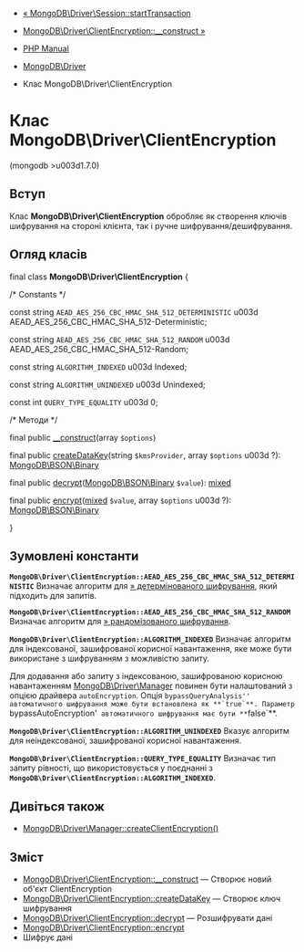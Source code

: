 - [«
MongoDB\Driver\Session::startTransaction](mongodb-driver-session.starttransaction.md)
- [MongoDB\Driver\ClientEncryption::\_\_construct
»](mongodb-driver-clientencryption.construct.md)

- [PHP Manual](index.md)
- [MongoDB\Driver](book.mongodb.md)
- Клас MongoDB\Driver\ClientEncryption

# Клас MongoDB\Driver\ClientEncryption

(mongodb \>u003d1.7.0)

## Вступ

Клас **MongoDB\Driver\ClientEncryption** обробляє як створення
ключів шифрування на стороні клієнта, так і ручне
шифрування/дешифрування.

## Огляд класів

final class **MongoDB\Driver\ClientEncryption** {

/\* Constants \*/

const string `AEAD_AES_256_CBC_HMAC_SHA_512_DETERMINISTIC` u003d
AEAD_AES_256_CBC_HMAC_SHA_512-Deterministic;

const string `AEAD_AES_256_CBC_HMAC_SHA_512_RANDOM` u003d
AEAD_AES_256_CBC_HMAC_SHA_512-Random;

const string `ALGORITHM_INDEXED` u003d Indexed;

const string `ALGORITHM_UNINDEXED` u003d Unindexed;

const int `QUERY_TYPE_EQUALITY` u003d 0;

/\* Методи \*/

final public
[\_\_construct](mongodb-driver-clientencryption.construct.md)(array
`$options`)

final public
[createDataKey](mongodb-driver-clientencryption.createdatakey.md)(string
`$kmsProvider`, array `$options` u003d ?):
[MongoDB\BSON\Binary](class.mongodb-bson-binary.md)

final public
[decrypt](mongodb-driver-clientencryption.decrypt.md)([MongoDB\BSON\Binary](class.mongodb-bson-binary.md)
`$value`):
[mixed](language.types.declarations.md#language.types.declarations.mixed)

final public
[encrypt](mongodb-driver-clientencryption.encrypt.md)([mixed](language.types.declarations.md#language.types.declarations.mixed)
`$value`, array `$options` u003d ?):
[MongoDB\BSON\Binary](class.mongodb-bson-binary.md)

}

## Зумовлені константи

**`MongoDB\Driver\ClientEncryption::AEAD_AES_256_CBC_HMAC_SHA_512_DETERMINISTIC`**
Визначає алгоритм для [» детермінованого
шифрування](https://www.mongodb.com/docs/manual/core/security-client-side-encryption/#deterministic-encryption),
який підходить для запитів.

**`MongoDB\Driver\ClientEncryption::AEAD_AES_256_CBC_HMAC_SHA_512_RANDOM`**
Визначає алгоритм для [» рандомізованого
шифрування](https://www.mongodb.com/docs/manual/core/security-client-side-encryption/#randomized-encryption).

**`MongoDB\Driver\ClientEncryption::ALGORITHM_INDEXED`**
Визначає алгоритм для індексованої, зашифрованої корисної
навантаження, яке може бути використане з шифруванням з можливістю
запиту.

Для додавання або запиту з індексованою, зашифрованою корисною
навантаженням [MongoDB\Driver\Manager](class.mongodb-driver-manager.md)
повинен бути налаштований з опцією драйвера `autoEncryption`. Опція
``bypassQueryAnalysis'' автоматичного шифрування може бути
встановлена як **`true`**. Параметр ``bypassAutoEncryption'`
автоматичного шифрування має бути **`false`**.

**`MongoDB\Driver\ClientEncryption::ALGORITHM_UNINDEXED`**
Вказує алгоритм для неіндексованої, зашифрованої корисної
навантаження.

**`MongoDB\Driver\ClientEncryption::QUERY_TYPE_EQUALITY`**
Визначає тип запиту рівності, що використовується у поєднанні з
**`MongoDB\Driver\ClientEncryption::ALGORITHM_INDEXED`**.

## Дивіться також

- [MongoDB\Driver\Manager::createClientEncryption()](mongodb-driver-manager.createclientencryption.md)

## Зміст

- [MongoDB\Driver\ClientEncryption::\_\_construct](mongodb-driver-clientencryption.construct.md)
— Створює новий об'єкт ClientEncryption
- [MongoDB\Driver\ClientEncryption::createDataKey](mongodb-driver-clientencryption.createdatakey.md)
— Створює ключ шифрування
- [MongoDB\Driver\ClientEncryption::decrypt](mongodb-driver-clientencryption.decrypt.md)
— Розшифрувати дані
- [MongoDB\Driver\ClientEncryption::encrypt](mongodb-driver-clientencryption.encrypt.md)
- Шифрує дані
